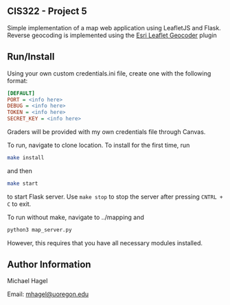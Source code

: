 ## CIS322 - Project 5
Simple implementation of a map web application using LeafletJS and Flask. Reverse geocoding is implemented using the [Esri Leaflet Geocoder](https://github.com/Esri/esri-leaflet) plugin

## Run/Install
Using your own custom credentials.ini file, create one with the following format:
```ini
[DEFAULT]
PORT = <info here>
DEBUG = <info here>
TOKEN = <info here>
SECRET_KEY = <info here>
```
Graders will be provided with my own credentials file through Canvas.

To run, navigate to clone location. To install for the first time, run 
```bash
make install
```
and then 
``` bash
make start
```
to start Flask server. Use `make stop` to stop the server after pressing ``CNTRL + C`` to exit.

To run without make, navigate to ../mapping and 
```bash
python3 map_server.py
```
However, this requires that you have all necessary modules installed.

## Author Information
Michael Hagel

Email: mhagel@uoregon.edu